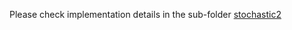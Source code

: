 Please check implementation details in the sub-folder [stochastic2](https://github.com/bssbbsmd/Collaborative_Multi-task_ranking/tree/master/stochastic2)
